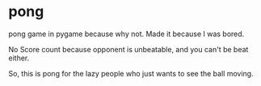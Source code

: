 # pong
pong game in pygame because why not. Made it because I was bored.


No Score count because opponent is unbeatable, and you can't be beat either. 


So, this is pong for the lazy people who just wants to see the ball moving.
